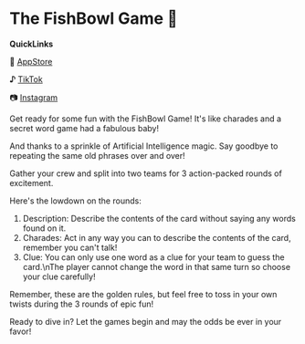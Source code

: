 # The FishBowl Game 💭

**QuickLinks**

🍏 [AppStore](http://example.com)

**♪**   [TikTok](http://example.com)

📷 [Instagram](http://example.com)

Get ready for some fun with the FishBowl Game! It's like charades and a secret word game had a fabulous baby!

And thanks to a sprinkle of Artificial Intelligence magic. Say goodbye to repeating the same old phrases over and over!

Gather your crew and split into two teams for 3 action-packed rounds of excitement.

Here's the lowdown on the rounds:

1. Description: Describe the contents of the card without saying any words found on it.
2. Charades: Act in any way you can to describe the contents of the card, remember you can't talk!
3. Clue: You can only use one word as a clue for your team to guess the card.\nThe player cannot change the word in that same turn so choose your clue carefully!

Remember, these are the golden rules, but feel free to toss in your own twists during the 3 rounds of epic fun!

Ready to dive in? Let the games begin and may the odds be ever in your favor!


